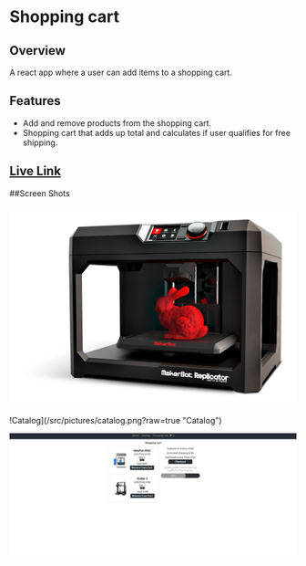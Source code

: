 # Shopping cart

## Overview
A react app where a user can add items to a shopping cart.

## Features
- Add and remove products from the shopping cart.
- Shopping cart that adds up total and calculates if user qualifies for free shipping.

## [Live Link](http://craigyeoman.github.io/shopping-cart)

##Screen Shots

![Homepage](/src/pictures/background.png?raw=true "Home Page")

!Catalog](/src/pictures/catalog.png?raw=true "Catalog")

![ShoppingCart](/src/pictures/shoppingcart.png?raw=true "Shopping Cart")

